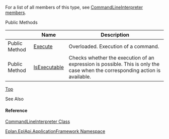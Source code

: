 For a list of all members of this type, see [CommandLineInterpreter members](Eplan.EplApi.AFu~Eplan.EplApi.ApplicationFramework.CommandLineInterpreter_members.html).

Public Methods

|  | Name | Description |
| --- | --- | --- |
| Public Method | [Execute](Eplan.EplApi.AFu~Eplan.EplApi.ApplicationFramework.CommandLineInterpreter~Execute.html) | Overloaded. Execution of a command. |
| Public Method | [IsExecutable](Eplan.EplApi.AFu~Eplan.EplApi.ApplicationFramework.CommandLineInterpreter~IsExecutable.html) | Checks whether the execution of an expression is possible. This is only the case when the corresponding action is available. |

[Top](#top)

See Also

#### Reference

[CommandLineInterpreter Class](Eplan.EplApi.AFu~Eplan.EplApi.ApplicationFramework.CommandLineInterpreter.html)
  
[Eplan.EplApi.ApplicationFramework Namespace](Eplan.EplApi.AFu~Eplan.EplApi.ApplicationFramework_namespace.html)